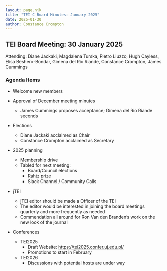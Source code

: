 ```yaml
---
layout: page.njk
title: "TEI-C Board Minutes: January 2025"
date: 2025-01-30
author: Constance Crompton
---
```

## TEI Board Meeting: 30 January 2025

Attending:  Diane Jackaki, Magdalena Turska, Pietro Liuzzo, Hugh Cayless, Elisa Beshero-Bondar, Gimena del Rio Riande, Constance Crompton, James Cummings

### Agenda Items

* Welcome new members
* Approval of December meeting minutes
    * James Cummings proposes acceptance; Gimena  del Rio Riande seconds
    
* Elections
    * Diane Jackaki acclaimed as Chair
    * Constance Crompton acclaimed as Secretary 

*   2025 planning
    * Membership drive
    * Tabled for next meeting:
        * Board/Council elections
        * Rahtz prize
        * Slack Channel / Community Calls

* jTEI
    * jTEI editor should be made a Officer of the TEI
    * The editor would be interested in joining the board meetings quarterly and more frequently as needed
    * Commendation all around for Ron Van den Branden’s work on the new look of the journal


* Conferences
    * TEI2025
        * Draft Website: https://tei2025.confer.uj.edu.pl/ 
        * Promotions to start in February 
    * TEI2026 
        * Discussions with potential hosts are under way

